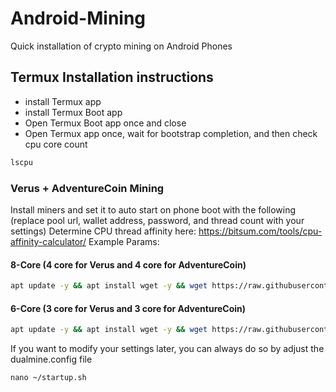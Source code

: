 # Android-Mining
Quick installation of crypto mining on Android Phones

## Termux Installation instructions
- install Termux app
- install Termux Boot app
- Open Termux Boot app once and close
-  Open Termux app once, wait for bootstrap completion, and then check cpu core count
```bash
lscpu
```

### Verus + AdventureCoin Mining
Install miners and set it to auto start on phone boot with the following (replace pool url, wallet address, password, and thread count with your settings)
Determine CPU thread affinity here: https://bitsum.com/tools/cpu-affinity-calculator/
Example Params: 

#### 8-Core (4 core for Verus and 4 core for AdventureCoin)
```bash
apt update -y && apt install wget -y && wget https://raw.githubusercontent.com/TheRetroMike/PhoneMining/refs/heads/main/termux_vrsc_advc_dual.sh && chmod +x termux_vrsc_advc_dual.sh && ./termux_vrsc_advc_dual.sh "stratum+tcp://na.luckpool.net:3960" "RKbgnfWAbL43K1HrxLoWcDzRmTspYFRj6U" "x" "4" "0xf" "stratum+tcp://retromike.net:5018" "AUj1eDiQU2JZGXfZKcXk17npLZo6LkdnDw" "x" "4" "0xf0" && rm termux_vrsc_advc_dual.sh
```


#### 6-Core (3 core for Verus and 3 core for AdventureCoin)
```bash
apt update -y && apt install wget -y && wget https://raw.githubusercontent.com/TheRetroMike/PhoneMining/refs/heads/main/termux_vrsc_advc_dual.sh && chmod +x termux_vrsc_advc_dual.sh && ./termux_vrsc_advc_dual.sh "stratum+tcp://na.luckpool.net:3960" "RKbgnfWAbL43K1HrxLoWcDzRmTspYFRj6U" "x" "3" "0x7" "stratum+tcp://retromike.net:5018" "AUj1eDiQU2JZGXfZKcXk17npLZo6LkdnDw" "x" "3" "0x38" && rm termux_vrsc_advc_dual.sh
```

If you want to modify your settings later, you can always do so by adjust the dualmine.config file
```
nano ~/startup.sh
```
